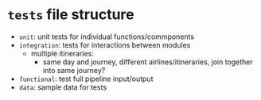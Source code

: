 # `tests` file structure

* `unit`: unit tests for individual functions/commponents
* `integration`: tests for interactions between modules 
  * multiple itineraries:
    * same day and journey, different airlines/itineraries, join together into same journey?
* `functional`: test full pipeline input/output
* `data`: sample data for tests
